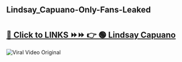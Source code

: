 
 ## Lindsay_Capuano-Only-Fans-Leaked

# <h2><a href="https://clipsfans.com/Lindsay_Capuano&ref=git">🔗 Click to LINKS ⏩⏩ 👉 🟢 Lindsay Capuano </a></h2>

<a href="https://clipsfans.com/Lindsay_Capuano&ref=git" rel="nofollow" data-target="animated-image.originalLink"><img src="https://i.ibb.co.com/xMMVF88/686577567.gif" alt="Viral Video Original" style="max-width: 100%; display: inline-block;" data-target="animated-image.originalImage"></a>
